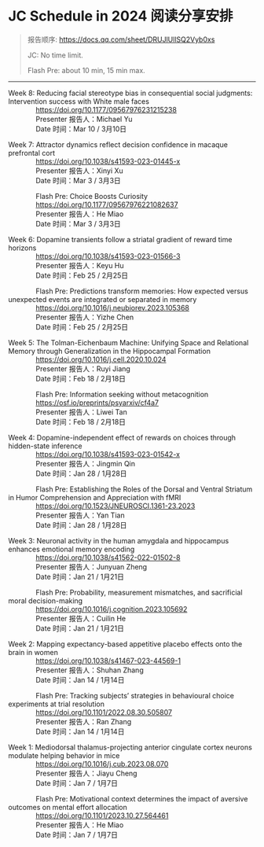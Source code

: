 # JC Schedule in 2024 阅读分享安排

> 报告顺序: https://docs.qq.com/sheet/DRUJlUllSQ2Vyb0xs
>
> JC: No time limit.
>
> Flash Pre: about 10 min, 15 min max.

---
Week 8: Reducing facial stereotype bias in consequential social judgments: Intervention success with White male faces<br>
&emsp;&emsp;&emsp;&emsp;https://doi.org/10.1177/09567976231215238<br>
&emsp;&emsp;&emsp;&emsp;Presenter 报告人：Michael Yu<br>
&emsp;&emsp;&emsp;&emsp;Date 时间：Mar 10 / 3月10日

Week 7: Attractor dynamics reflect decision confidence in macaque prefrontal cort<br>
&emsp;&emsp;&emsp;&emsp;https://doi.org/10.1038/s41593-023-01445-x<br>
&emsp;&emsp;&emsp;&emsp;Presenter 报告人：Xinyi Xu<br>
&emsp;&emsp;&emsp;&emsp;Date 时间：Mar 3 / 3月3日

&emsp;&emsp;&emsp;&emsp;Flash Pre: Choice Boosts Curiosity<br>
&emsp;&emsp;&emsp;&emsp;https://doi.org/10.1177/09567976221082637<br>
&emsp;&emsp;&emsp;&emsp;Presenter 报告人：He Miao<br>
&emsp;&emsp;&emsp;&emsp;Date 时间：Mar 3 / 3月3日

Week 6: Dopamine transients follow a striatal gradient of reward time horizons<br>
&emsp;&emsp;&emsp;&emsp;https://doi.org/10.1038/s41593-023-01566-3<br>
&emsp;&emsp;&emsp;&emsp;Presenter 报告人：Keyu Hu<br>
&emsp;&emsp;&emsp;&emsp;Date 时间：Feb 25 / 2月25日

&emsp;&emsp;&emsp;&emsp;Flash Pre: Predictions transform memories: How expected versus unexpected events are integrated or separated in memory<br>
&emsp;&emsp;&emsp;&emsp;https://doi.org/10.1016/j.neubiorev.2023.105368<br>
&emsp;&emsp;&emsp;&emsp;Presenter 报告人：Yizhe Chen<br>
&emsp;&emsp;&emsp;&emsp;Date 时间：Feb 25 / 2月25日

Week 5: The Tolman-Eichenbaum Machine: Unifying Space and Relational Memory through Generalization in the Hippocampal Formation<br>
&emsp;&emsp;&emsp;&emsp;https://doi.org/10.1016/j.cell.2020.10.024<br>
&emsp;&emsp;&emsp;&emsp;Presenter 报告人：Ruyi Jiang<br>
&emsp;&emsp;&emsp;&emsp;Date 时间：Feb 18 / 2月18日

&emsp;&emsp;&emsp;&emsp;Flash Pre: Information seeking without metacognition<br>
&emsp;&emsp;&emsp;&emsp;https://osf.io/preprints/psyarxiv/cf4a7<br>
&emsp;&emsp;&emsp;&emsp;Presenter 报告人：Liwei Tan<br>
&emsp;&emsp;&emsp;&emsp;Date 时间：Feb 18 / 2月18日

Week 4: Dopamine-independent effect of rewards on choices through hidden-state inference<br>
&emsp;&emsp;&emsp;&emsp;https://doi.org/10.1038/s41593-023-01542-x<br>
&emsp;&emsp;&emsp;&emsp;Presenter 报告人：Jingmin Qin<br>
&emsp;&emsp;&emsp;&emsp;Date 时间：Jan 28 / 1月28日

&emsp;&emsp;&emsp;&emsp;Flash Pre: Establishing the Roles of the Dorsal and Ventral Striatum in Humor Comprehension and Appreciation with fMRI<br>
&emsp;&emsp;&emsp;&emsp;https://doi.org/10.1523/JNEUROSCI.1361-23.2023<br>
&emsp;&emsp;&emsp;&emsp;Presenter 报告人：Yan Tian<br>
&emsp;&emsp;&emsp;&emsp;Date 时间：Jan 28 / 1月28日

Week 3: Neuronal activity in the human amygdala and hippocampus enhances emotional memory encoding<br>
&emsp;&emsp;&emsp;&emsp;https://doi.org/10.1038/s41562-022-01502-8<br>
&emsp;&emsp;&emsp;&emsp;Presenter 报告人：Junyuan Zheng<br>
&emsp;&emsp;&emsp;&emsp;Date 时间：Jan 21 / 1月21日

&emsp;&emsp;&emsp;&emsp;Flash Pre: Probability, measurement mismatches, and sacrificial moral decision-making<br>
&emsp;&emsp;&emsp;&emsp;https://doi.org/10.1016/j.cognition.2023.105692<br>
&emsp;&emsp;&emsp;&emsp;Presenter 报告人：Cuilin He<br>
&emsp;&emsp;&emsp;&emsp;Date 时间：Jan 21 / 1月21日

Week 2: Mapping expectancy-based appetitive placebo effects onto the brain in women<br>
&emsp;&emsp;&emsp;&emsp;https://doi.org/10.1038/s41467-023-44569-1<br>
&emsp;&emsp;&emsp;&emsp;Presenter 报告人：Shuhan Zhang<br>
&emsp;&emsp;&emsp;&emsp;Date 时间：Jan 14 / 1月14日

&emsp;&emsp;&emsp;&emsp;Flash Pre: Tracking subjects’ strategies in behavioural choice experiments at trial resolution <br>
&emsp;&emsp;&emsp;&emsp;https://doi.org/10.1101/2022.08.30.505807<br>
&emsp;&emsp;&emsp;&emsp;Presenter 报告人：Ran Zhang<br>
&emsp;&emsp;&emsp;&emsp;Date 时间：Jan 14 / 1月14日

Week 1: Mediodorsal thalamus-projecting anterior cingulate cortex neurons modulate helping behavior in mice<br>
&emsp;&emsp;&emsp;&emsp;https://doi.org/10.1016/j.cub.2023.08.070<br>
&emsp;&emsp;&emsp;&emsp;Presenter 报告人：Jiayu Cheng<br>
&emsp;&emsp;&emsp;&emsp;Date 时间：Jan 7 / 1月7日

&emsp;&emsp;&emsp;&emsp;Flash Pre: Motivational context determines the impact of aversive outcomes on mental effort allocation <br>
&emsp;&emsp;&emsp;&emsp;https://doi.org/10.1101/2023.10.27.564461<br>
&emsp;&emsp;&emsp;&emsp;Presenter 报告人：He Miao<br>
&emsp;&emsp;&emsp;&emsp;Date 时间：Jan 7 / 1月7日
